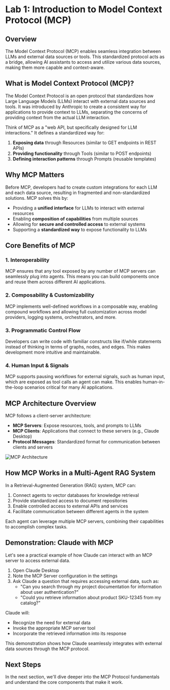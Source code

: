 # Lab 1: Introduction to Model Context Protocol (MCP)

## Overview

The Model Context Protocol (MCP) enables seamless integration between LLMs and external data sources or tools. This standardized protocol acts as a bridge, allowing AI assistants to access and utilize various data sources, making them more capable and context-aware.

## What is Model Context Protocol (MCP)?

The Model Context Protocol is an open protocol that standardizes how Large Language Models (LLMs) interact with external data sources and tools. It was introduced by Anthropic to create a consistent way for applications to provide context to LLMs, separating the concerns of providing context from the actual LLM interaction.

Think of MCP as a "web API, but specifically designed for LLM interactions." It defines a standardized way for:

1. **Exposing data** through Resources (similar to GET endpoints in REST APIs)
2. **Providing functionality** through Tools (similar to POST endpoints)
3. **Defining interaction patterns** through Prompts (reusable templates)

## Why MCP Matters

Before MCP, developers had to create custom integrations for each LLM and each data source, resulting in fragmented and non-standardized solutions. MCP solves this by:

- Providing a **unified interface** for LLMs to interact with external resources
- Enabling **composition of capabilities** from multiple sources
- Allowing for **secure and controlled access** to external systems
- Supporting a **standardized way** to expose functionality to LLMs

## Core Benefits of MCP

### 1. Interoperability

MCP ensures that any tool exposed by any number of MCP servers can seamlessly plug into agents. This means you can build components once and reuse them across different AI applications.

### 2. Composability & Customizability

MCP implements well-defined workflows in a composable way, enabling compound workflows and allowing full customization across model providers, logging systems, orchestrators, and more.

### 3. Programmatic Control Flow

Developers can write code with familiar constructs like if/while statements instead of thinking in terms of graphs, nodes, and edges. This makes development more intuitive and maintainable.

### 4. Human Input & Signals

MCP supports pausing workflows for external signals, such as human input, which are exposed as tool calls an agent can make. This enables human-in-the-loop scenarios critical for many AI applications.

## MCP Architecture Overview

MCP follows a client-server architecture:

- **MCP Servers**: Expose resources, tools, and prompts to LLMs
- **MCP Clients**: Applications that connect to these servers (e.g., Claude Desktop)
- **Protocol Messages**: Standardized format for communication between clients and servers

![MCP Architecture](https://www.descope.com/_next/image?url=https%3A%2F%2Fimages.ctfassets.net%2Fxqb1f63q68s1%2F6R2RtSw84mTFLKfYBPpqNQ%2Ff1ef779c252dde2997f6cc1ab92fa794%2FMCP_general_architecture-min.png&w=1920&q=75)

## How MCP Works in a Multi-Agent RAG System

In a Retrieval-Augmented Generation (RAG) system, MCP can:

1. Connect agents to vector databases for knowledge retrieval
2. Provide standardized access to document repositories
3. Enable controlled access to external APIs and services
4. Facilitate communication between different agents in the system

Each agent can leverage multiple MCP servers, combining their capabilities to accomplish complex tasks.

## Demonstration: Claude with MCP

Let's see a practical example of how Claude can interact with an MCP server to access external data.

1. Open Claude Desktop
2. Note the MCP Server configuration in the settings
3. Ask Claude a question that requires accessing external data, such as:
   - "Can you search through my project documentation for information about user authentication?"
   - "Could you retrieve information about product SKU-12345 from my catalog?"

Claude will:
- Recognize the need for external data
- Invoke the appropriate MCP server tool
- Incorporate the retrieved information into its response

This demonstration shows how Claude seamlessly integrates with external data sources through the MCP protocol.

## Next Steps

In the next section, we'll dive deeper into the MCP Protocol fundamentals and understand the core components that make it work.
